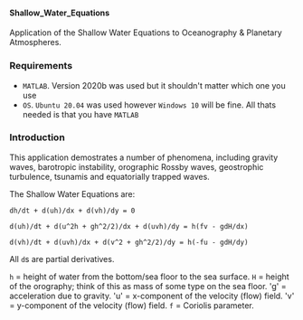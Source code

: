 #### Shallow_Water_Equations

Application of the Shallow Water Equations to Oceanography & Planetary Atmospheres.

### Requirements
* `MATLAB`. Version 2020b was used but it shouldn't matter which one you use
* `OS`. `Ubuntu 20.04` was used however `Windows 10` will be fine. All thats needed is that you have `MATLAB`

### Introduction

This application demostrates a number of phenomena, including gravity waves, barotropic instability, orographic Rossby waves, geostrophic turbulence,
tsunamis and equatorially trapped waves.

The Shallow Water Equations are:

  `dh/dt + d(uh)/dx + d(vh)/dy = 0`
  
  `d(uh)/dt + d(u^2h + gh^2/2)/dx + d(uvh)/dy = h(fv - gdH/dx)`
  
  `d(vh)/dt + d(uvh)/dx + d(v^2 + gh^2/2)/dy = h(-fu - gdH/dy)`
  

  
All `d`s are partial derivatives.

`h` = height of water from the bottom/sea floor to the sea surface.
`H` = height of the orography; think of this as mass of some type on the sea floor.
'g' = acceleration due to gravity.
'u' = x-component of the velocity (flow) field.
'v' = y-component of the velocity (flow) field.
`f` = Coriolis parameter.

